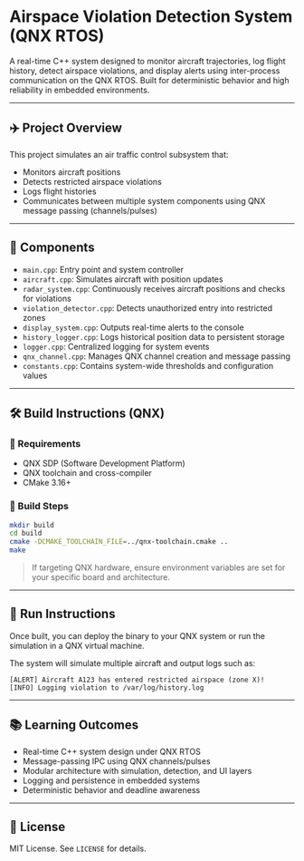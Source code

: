 # Airspace Violation Detection System (QNX RTOS)

A real-time C++ system designed to monitor aircraft trajectories, log flight history, detect airspace violations, and display alerts using inter-process communication on the QNX RTOS. Built for deterministic behavior and high reliability in embedded environments.

---

## ✈️ Project Overview

This project simulates an air traffic control subsystem that:
- Monitors aircraft positions
- Detects restricted airspace violations
- Logs flight histories
- Communicates between multiple system components using QNX message passing (channels/pulses)

---

## 🧠 Components

- `main.cpp`: Entry point and system controller
- `aircraft.cpp`: Simulates aircraft with position updates
- `radar_system.cpp`: Continuously receives aircraft positions and checks for violations
- `violation_detector.cpp`: Detects unauthorized entry into restricted zones
- `display_system.cpp`: Outputs real-time alerts to the console
- `history_logger.cpp`: Logs historical position data to persistent storage
- `logger.cpp`: Centralized logging for system events
- `qnx_channel.cpp`: Manages QNX channel creation and message passing
- `constants.cpp`: Contains system-wide thresholds and configuration values

---

## 🛠️ Build Instructions (QNX)

### 🔧 Requirements
- QNX SDP (Software Development Platform)
- QNX toolchain and cross-compiler
- CMake 3.16+

### 🧪 Build Steps

```bash
mkdir build
cd build
cmake -DCMAKE_TOOLCHAIN_FILE=../qnx-toolchain.cmake ..
make
```

> If targeting QNX hardware, ensure environment variables are set for your specific board and architecture.

---

## 🧪 Run Instructions

Once built, you can deploy the binary to your QNX system or run the simulation in a QNX virtual machine.

The system will simulate multiple aircraft and output logs such as:

```
[ALERT] Aircraft A123 has entered restricted airspace (zone X)!
[INFO] Logging violation to /var/log/history.log
```

---

## 📚 Learning Outcomes

- Real-time C++ system design under QNX RTOS
- Message-passing IPC using QNX channels/pulses
- Modular architecture with simulation, detection, and UI layers
- Logging and persistence in embedded systems
- Deterministic behavior and deadline awareness

---

## 📄 License

MIT License. See `LICENSE` for details.

